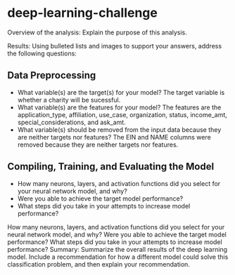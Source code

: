 # deep-learning-challenge
Overview of the analysis: Explain the purpose of this analysis.

Results: Using bulleted lists and images to support your answers, address the following questions:

<h2>Data Preprocessing</h2>
<ul>
    <li> What variable(s) are the target(s) for your model? The target variable is whether a charity will be sucessful.</li>
    <li> What variable(s) are the features for your model? The features are the application_type, affiliation, use_case, organization, status, income_amt, special_considerations, and ask_amt.</li>
    <li>What variable(s) should be removed from the input data because they are neither targets nor features? The EIN and NAME columns were removed because they are neither targets nor features.</li>
</ul>

<h2>Compiling, Training, and Evaluating the Model</h2>
<ul>
    <li>How many neurons, layers, and activation functions did you select for your neural network model, and why?</li>
    <li>Were you able to achieve the target model performance?</li>
    <li>What steps did you take in your attempts to increase model performance?</li>

</ul>

How many neurons, layers, and activation functions did you select for your neural network model, and why?
Were you able to achieve the target model performance?
What steps did you take in your attempts to increase model performance?
Summary: Summarize the overall results of the deep learning model. Include a recommendation for how a different model could solve this classification problem, and then explain your recommendation.